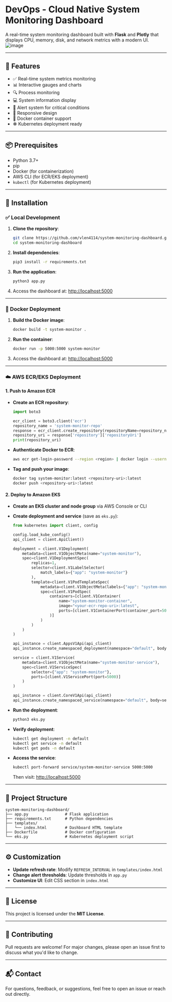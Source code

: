 # DevOps - Cloud Native System Monitoring Dashboard

A real-time system monitoring dashboard built with **Flask** and **Plotly** that displays CPU, memory, disk, and network metrics with a modern UI.
![image](https://github.com/user-attachments/assets/16c7a281-8d87-40a6-8680-e73cd8f51358)


---

## 🔧 Features

- ✅ Real-time system metrics monitoring
- 📊 Interactive gauges and charts
- 🔍 Process monitoring
- 💻 System information display
- 🚨 Alert system for critical conditions
- 📱 Responsive design
- 🐳 Docker container support
- ☸️ Kubernetes deployment ready

---

## 📦 Prerequisites

- Python 3.7+
- pip
- Docker (for containerization)
- AWS CLI (for ECR/EKS deployment)
- `kubectl` (for Kubernetes deployment)

---

## 🚀 Installation

### ✅ Local Development

1. **Clone the repository**:
   ```bash
   git clone https://github.com/vlen4114/system-monitoring-dashboard.git
   cd system-monitoring-dashboard
   ```

2. **Install dependencies**:
   ```bash
   pip3 install -r requirements.txt
   ```

3. **Run the application**:
   ```bash
   python3 app.py
   ```

4. Access the dashboard at: [http://localhost:5000](http://localhost:5000)

---

### 🐳 Docker Deployment

1. **Build the Docker image**:
   ```bash
   docker build -t system-monitor .
   ```

2. **Run the container**:
   ```bash
   docker run -p 5000:5000 system-monitor
   ```

3. Access the dashboard at: [http://localhost:5000](http://localhost:5000)

---

### ☁️ AWS ECR/EKS Deployment

#### 1. Push to Amazon ECR

- **Create an ECR repository**:
   ```python
   import boto3

   ecr_client = boto3.client('ecr')
   repository_name = 'system-monitor-repo'
   response = ecr_client.create_repository(repositoryName=repository_name)
   repository_uri = response['repository']['repositoryUri']
   print(repository_uri)
   ```

- **Authenticate Docker to ECR**:
   ```bash
   aws ecr get-login-password --region <region> | docker login --username AWS --password-stdin <account-id>.dkr.ecr.<region>.amazonaws.com
   ```

- **Tag and push your image**:
   ```bash
   docker tag system-monitor:latest <repository-uri>:latest
   docker push <repository-uri>:latest
   ```

#### 2. Deploy to Amazon EKS

- **Create an EKS cluster and node group** via AWS Console or CLI

- **Create deployment and service** (save as `eks.py`):
   ```python
   from kubernetes import client, config

   config.load_kube_config()
   api_client = client.ApiClient()

   deployment = client.V1Deployment(
       metadata=client.V1ObjectMeta(name="system-monitor"),
       spec=client.V1DeploymentSpec(
           replicas=1,
           selector=client.V1LabelSelector(
               match_labels={"app": "system-monitor"}
           ),
           template=client.V1PodTemplateSpec(
               metadata=client.V1ObjectMeta(labels={"app": "system-monitor"}),
               spec=client.V1PodSpec(
                   containers=[client.V1Container(
                       name="system-monitor-container",
                       image="<your-ecr-repo-uri>:latest",
                       ports=[client.V1ContainerPort(container_port=5000)]
                   )]
               )
           )
       )
   )

   api_instance = client.AppsV1Api(api_client)
   api_instance.create_namespaced_deployment(namespace="default", body=deployment)

   service = client.V1Service(
       metadata=client.V1ObjectMeta(name="system-monitor-service"),
       spec=client.V1ServiceSpec(
           selector={"app": "system-monitor"},
           ports=[client.V1ServicePort(port=5000)]
       )
   )

   api_instance = client.CoreV1Api(api_client)
   api_instance.create_namespaced_service(namespace="default", body=service)
   ```

- **Run the deployment**:
   ```bash
   python3 eks.py
   ```

- **Verify deployment**:
   ```bash
   kubectl get deployment -n default
   kubectl get service -n default
   kubectl get pods -n default
   ```

- **Access the service**:
   ```bash
   kubectl port-forward service/system-monitor-service 5000:5000
   ```

   Then visit: [http://localhost:5000](http://localhost:5000)

---

## 📁 Project Structure

```
system-monitoring-dashboard/
├── app.py                # Flask application
├── requirements.txt      # Python dependencies
├── templates/
│   └── index.html        # Dashboard HTML template
├── Dockerfile            # Docker configuration
└── eks.py                # Kubernetes deployment script
```

---

## ⚙️ Customization

- **Update refresh rate**: Modify `REFRESH_INTERVAL` in `templates/index.html`
- **Change alert thresholds**: Update thresholds in `app.py`
- **Customize UI**: Edit CSS section in `index.html`

---

## 📝 License

This project is licensed under the **MIT License**.

---

## 🤝 Contributing

Pull requests are welcome! For major changes, please open an issue first to discuss what you'd like to change.

---

## 📬 Contact

For questions, feedback, or suggestions, feel free to open an issue or reach out directly.
